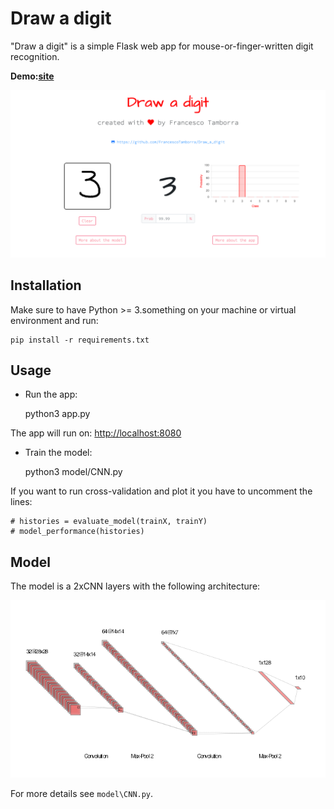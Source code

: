 # Draw a digit

"Draw a digit" is a simple Flask web app for mouse-or-finger-written digit recognition.

**Demo:[site](https://)**

![screenshot](/static/images/screenshot_home.png)

## Installation
Make sure to have Python >= 3.something on your machine or virtual environment and run:

    pip install -r requirements.txt
   
## Usage

- Run the app:

    python3 app.py
    
The app will run on: [http://localhost:8080](http://localhost:8080/)

- Train the model:

    python3 model/CNN.py
    
If you want to run cross-validation and plot it you have to uncomment the lines:

    # histories = evaluate_model(trainX, trainY)
    # model_performance(histories)

## Model

The model is a 2xCNN layers with the following architecture:

![CNN architecture](/static/images/nn.png)

For more details see ``model\CNN.py``.
    
